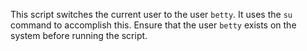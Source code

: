 This script switches the current user to the user `betty`. It uses the `su` command to accomplish this. Ensure that the user `betty` exists on the system before running the script.
